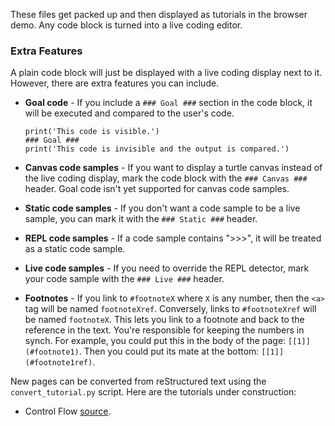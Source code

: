 These files get packed up and then displayed as tutorials in the browser demo.
Any code block is turned into a live coding editor.

### Extra Features
A plain code block will just be displayed with a live coding display next to it.
However, there are extra features you can include.

* **Goal code** - If you include a `### Goal ###` section in the code block,
    it will be executed and compared to the user's code.

      print('This code is visible.')
      ### Goal ###
      print('This code is invisible and the output is compared.')

* **Canvas code samples** - If you want to display a turtle canvas instead of
    the live coding display, mark the code block with the `### Canvas ###`
    header. Goal code isn't yet supported for canvas code samples.
* **Static code samples** - If you don't want a code sample to be a live sample,
    you can mark it with the `### Static ###` header.
* **REPL code samples** - If a code sample contains ">>>", it will be treated as
    a static code sample.
* **Live code samples** - If you need to override the REPL detector, mark your
    code sample with the `### Live ###` header.
* **Footnotes** - If you link to `#footnoteX` where `X` is any number, then the
    `<a>` tag will be named `footnoteXref`. Conversely, links to `#footnoteXref`
    will be named `footnoteX`. This lets you link to a footnote and back to the
    reference in the text. You're responsible for keeping the numbers in synch.
    For example, you could put this in the body of the page:
    `[[1]](#footnote1)`. Then you could put its mate at the bottom:
    `[[1]](#footnote1ref)`.

New pages can be converted from reStructured text using the `convert_tutorial.py`
script. Here are the tutorials under construction:

* Control Flow [source][controlflow.md].

[controlflow.md]: cpython/controlflow.md
